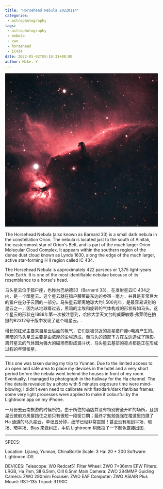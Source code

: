```yaml
---
title: "Horsehead Nebula 20220114"
categories:
 - astrophotography
tags:
 - astrophotography
 - nebula
 - zwo
 - horsehead
 - IC434
date: 2022-05-02T09:10:31+08:00
author: Mike. Y
---
```


![IC434](../../../static/images/IC434.jpg)



The Horsehead Nebula (also known as Barnard 33) is a small dark nebula in the constellation Orion. The nebula is located just to the south of Alnitak, the easternmost star of Orion's Belt, and is part of the much larger Orion Molecular Cloud Complex. It appears within the southern region of the dense dust cloud known as Lynds 1630, along the edge of the much larger, active star-forming H II region called IC 434.

The Horsehead Nebula is approximately 422 parsecs or 1,375 light-years from Earth. It is one of the most identifiable nebulae because of its resemblance to a horse's head.



马头星云位于猎户座，也称为巴纳德33（Barnard 33），在发射星云IC 434之内，是一个暗星云。这个星云就在猎户腰带最东边的参宿一南方，并且是非常巨大的猎户座分子云团的一部分。马头星云距离地球大约1,500光年，是最容易识别的星云之一，因为从地球看过去，黑暗的尘埃和旋转的气体构成的形状有如马头。这个星云的形状在1888年第一次被注意到，哈佛大学天文台的威廉敏娜·弗莱明在拍摄的B2312号干版中发现了这个暗星云。.

增长的红光主要来自星云后面的氢气，它们是被邻近的亮星猎户座σ电离产生的。黑暗的马头星云主要是由浓厚的尘埃造成，而马头的颈部下方在左边造成了阴影。离开星云的气体因为强大的磁场而形成漏斗状，马头星云基部的亮点都是正在形成过程的年轻恒星。

---

This one was taken during my trip to Yunnan. Due to the limited access to an open and safe area to place my devices in the hotel and a very short period before the nebula went behind the houses in front of my room. Eventually, I managed to photograph in the hallway for the Ha channel. The fine details revealed by a photo with 5 minutes exposure time were mind-blowing; I didn't even need to calibrate with flat/dark/dark flat/bias frames; some very light processes were applied to make it colourful by the Lightroom app on my iPhone.



一月份去云南旅游的时候所拍。由于所住的酒店并没有特别安全开旷的场所，且到星云被前方房屋挡住之前只有很短一段窗口期；最终才勉勉强强在楼道里拍摄了 Ha 通道的马头星云。单张五分钟，细节已经非常震撼！甚至没有用到平场、暗场、暗平场、Bias 来做纠正，手机 Lightroom 稍微拉了一下颜色直接出图.

---

SPECS:

Location: Lijiang, Yunnan, ChinaBortle Scale: 3
Ha: 20 * 300
Software: Lightroom iOS 

DEVICES:
Telescope: WO Redcat51
Filter Wheel: ZWO 7*36mm EFW Filters: LRGB, Ha 7nm, SII 6.5nm, OIII 6.5nm
Main Camera: ZWO 294MMP
Guiding Camera: ZWO 290mini
Focuser: ZWO EAF
Computer: ZWO ASIAIR Plus
Mount: RST-135
Tripod: RT90C